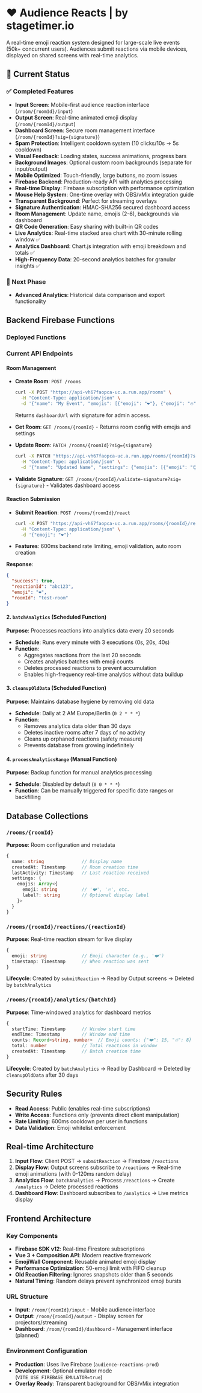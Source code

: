 # ❤️ Audience Reacts | by stagetimer.io

A real-time emoji reaction system designed for large-scale live events (50k+ concurrent users). Audiences submit reactions via mobile devices, displayed on shared screens with real-time analytics.

## 🚀 Current Status

### ✅ Completed Features
- **Input Screen**: Mobile-first audience reaction interface (`/room/{roomId}/input`)
- **Output Screen**: Real-time animated emoji display (`/room/{roomId}/output`)
- **Dashboard Screen**: Secure room management interface (`/room/{roomId}?sig={signature}`)
- **Spam Protection**: Intelligent cooldown system (10 clicks/10s → 5s cooldown)
- **Visual Feedback**: Loading states, success animations, progress bars
- **Background Images**: Optional custom room backgrounds (separate for input/output)
- **Mobile Optimized**: Touch-friendly, large buttons, no zoom issues
- **Firebase Backend**: Production-ready API with analytics processing
- **Real-time Display**: Firebase subscription with performance optimization
- **Mouse Help System**: One-time overlay with OBS/vMix integration guide
- **Transparent Background**: Perfect for streaming overlays
- **Signature Authentication**: HMAC-SHA256 secured dashboard access
- **Room Management**: Update name, emojis (2-6), backgrounds via dashboard
- **QR Code Generation**: Easy sharing with built-in QR codes
- **Live Analytics**: Real-time stacked area chart with 30-minute rolling window ✅
- **Analytics Dashboard**: Chart.js integration with emoji breakdown and totals ✅
- **High-Frequency Data**: 20-second analytics batches for granular insights ✅

### 🔄 Next Phase
- **Advanced Analytics**: Historical data comparison and export functionality

## Backend Firebase Functions

### Deployed Functions

### Current API Endpoints

#### Room Management
- **Create Room**: `POST /rooms`
  ```bash
  curl -X POST "https://api-vh67faopca-uc.a.run.app/rooms" \
    -H "Content-Type: application/json" \
    -d '{"name": "My Event", "emojis": [{"emoji": "❤️"}, {"emoji": "🔥"}, {"emoji": "👏"}]}'
  ```
  Returns `dashboardUrl` with signature for admin access.

- **Get Room**: `GET /rooms/{roomId}` - Returns room config with emojis and settings

- **Update Room**: `PATCH /rooms/{roomId}?sig={signature}`
  ```bash
  curl -X PATCH "https://api-vh67faopca-uc.a.run.app/rooms/{roomId}?sig={signature}" \
    -H "Content-Type: application/json" \
    -d '{"name": "Updated Name", "settings": {"emojis": [{"emoji": "😊"}, {"emoji": "😍"}]}}'
  ```

- **Validate Signature**: `GET /rooms/{roomId}/validate-signature?sig={signature}` - Validates dashboard access

#### Reaction Submission
- **Submit Reaction**: `POST /rooms/{roomId}/react`
  ```bash
  curl -X POST "https://api-vh67faopca-uc.a.run.app/rooms/{roomId}/react" \
    -H "Content-Type: application/json" \
    -d '{"emoji": "❤️"}'
  ```
- **Features**: 600ms backend rate limiting, emoji validation, auto room creation

**Response**:
```json
{
  "success": true,
  "reactionId": "abc123",
  "emoji": "❤️",
  "roomId": "test-room"
}
```

#### 2. `batchAnalytics` (Scheduled Function)
**Purpose**: Processes reactions into analytics data every 20 seconds
- **Schedule**: Runs every minute with 3 executions (0s, 20s, 40s)
- **Function**:
  - Aggregates reactions from the last 20 seconds
  - Creates analytics batches with emoji counts
  - Deletes processed reactions to prevent accumulation
  - Enables high-frequency real-time analytics without data buildup

#### 3. `cleanupOldData` (Scheduled Function)
**Purpose**: Maintains database hygiene by removing old data
- **Schedule**: Daily at 2 AM Europe/Berlin (`0 2 * * *`)
- **Function**:
  - Removes analytics data older than 30 days
  - Deletes inactive rooms after 7 days of no activity
  - Cleans up orphaned reactions (safety measure)
  - Prevents database from growing indefinitely

#### 4. `processAnalyticsRange` (Manual Function)
**Purpose**: Backup function for manual analytics processing
- **Schedule**: Disabled by default (`0 0 * * *`)
- **Function**: Can be manually triggered for specific date ranges or backfilling

## Database Collections

### `/rooms/{roomId}`
**Purpose**: Room configuration and metadata
```typescript
{
  name: string              // Display name
  createdAt: Timestamp      // Room creation time
  lastActivity: Timestamp   // Last reaction received
  settings: {
    emojis: Array<{
      emoji: string         // '❤️', '🔥', etc.
      label?: string        // Optional display label
    }>
  }
}
```

### `/rooms/{roomId}/reactions/{reactionId}`
**Purpose**: Real-time reaction stream for live display
```typescript
{
  emoji: string             // Emoji character (e.g., '❤️')
  timestamp: Timestamp      // When reaction was sent
}
```
**Lifecycle**: Created by `submitReaction` → Read by Output screens → Deleted by `batchAnalytics`

### `/rooms/{roomId}/analytics/{batchId}`
**Purpose**: Time-windowed analytics for dashboard metrics
```typescript
{
  startTime: Timestamp      // Window start time
  endTime: Timestamp        // Window end time
  counts: Record<string, number>  // Emoji counts: {"❤️": 15, "🔥": 8}
  total: number             // Total reactions in window
  createdAt: Timestamp      // Batch creation time
}
```
**Lifecycle**: Created by `batchAnalytics` → Read by Dashboard → Deleted by `cleanupOldData` after 30 days

## Security Rules

- **Read Access**: Public (enables real-time subscriptions)
- **Write Access**: Functions only (prevents direct client manipulation)
- **Rate Limiting**: 600ms cooldown per user in functions
- **Data Validation**: Emoji whitelist enforcement

## Real-time Architecture

1. **Input Flow**: Client POST → `submitReaction` → Firestore `/reactions`
2. **Display Flow**: Output screens subscribe to `/reactions` → Real-time emoji animations (with 0-120ms random delay)
3. **Analytics Flow**: `batchAnalytics` → Process `/reactions` → Create `/analytics` → Delete processed reactions
4. **Dashboard Flow**: Dashboard subscribes to `/analytics` → Live metrics display

## Frontend Architecture

### Key Components
- **Firebase SDK v12**: Real-time Firestore subscriptions
- **Vue 3 + Composition API**: Modern reactive framework
- **EmojiWall Component**: Reusable animated emoji display
- **Performance Optimization**: 50-emoji limit with FIFO cleanup
- **Old Reaction Filtering**: Ignores snapshots older than 5 seconds
- **Natural Timing**: Random delays prevent synchronized emoji bursts

### URL Structure
- **Input**: `/room/{roomId}/input` - Mobile audience interface
- **Output**: `/room/{roomId}/output` - Display screen for projectors/streaming
- **Dashboard**: `/room/{roomId}/dashboard` - Management interface (planned)

### Environment Configuration
- **Production**: Uses live Firebase (`audience-reactions-prod`)
- **Development**: Optional emulator mode (`VITE_USE_FIREBASE_EMULATOR=true`)
- **Overlay Ready**: Transparent background for OBS/vMix integration
